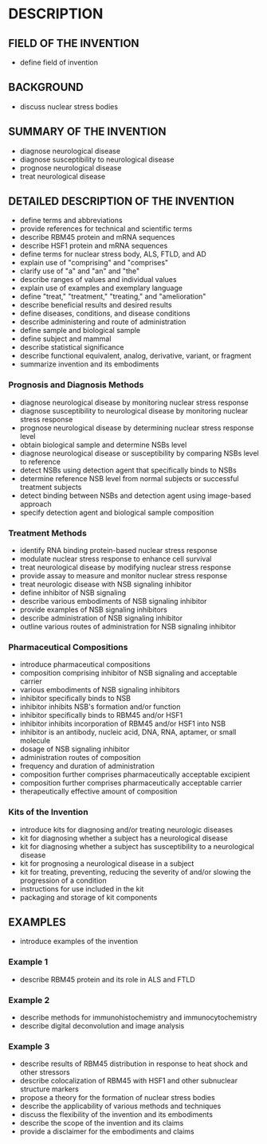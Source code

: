 # DESCRIPTION

## FIELD OF THE INVENTION

- define field of invention

## BACKGROUND

- discuss nuclear stress bodies

## SUMMARY OF THE INVENTION

- diagnose neurological disease
- diagnose susceptibility to neurological disease
- prognose neurological disease
- treat neurological disease

## DETAILED DESCRIPTION OF THE INVENTION

- define terms and abbreviations
- provide references for technical and scientific terms
- describe RBM45 protein and mRNA sequences
- describe HSF1 protein and mRNA sequences
- define terms for nuclear stress body, ALS, FTLD, and AD
- explain use of "comprising" and "comprises"
- clarify use of "a" and "an" and "the"
- describe ranges of values and individual values
- explain use of examples and exemplary language
- define "treat," "treatment," "treating," and "amelioration"
- describe beneficial results and desired results
- define diseases, conditions, and disease conditions
- describe administering and route of administration
- define sample and biological sample
- define subject and mammal
- describe statistical significance
- describe functional equivalent, analog, derivative, variant, or fragment
- summarize invention and its embodiments

### Prognosis and Diagnosis Methods

- diagnose neurological disease by monitoring nuclear stress response
- diagnose susceptibility to neurological disease by monitoring nuclear stress response
- prognose neurological disease by determining nuclear stress response level
- obtain biological sample and determine NSBs level
- diagnose neurological disease or susceptibility by comparing NSBs level to reference
- detect NSBs using detection agent that specifically binds to NSBs
- determine reference NSB level from normal subjects or successful treatment subjects
- detect binding between NSBs and detection agent using image-based approach
- specify detection agent and biological sample composition

### Treatment Methods

- identify RNA binding protein-based nuclear stress response
- modulate nuclear stress response to enhance cell survival
- treat neurological disease by modifying nuclear stress response
- provide assay to measure and monitor nuclear stress response
- treat neurologic disease with NSB signaling inhibitor
- define inhibitor of NSB signaling
- describe various embodiments of NSB signaling inhibitor
- provide examples of NSB signaling inhibitors
- describe administration of NSB signaling inhibitor
- outline various routes of administration for NSB signaling inhibitor

### Pharmaceutical Compositions

- introduce pharmaceutical compositions
- composition comprising inhibitor of NSB signaling and acceptable carrier
- various embodiments of NSB signaling inhibitors
- inhibitor specifically binds to NSB
- inhibitor inhibits NSB's formation and/or function
- inhibitor specifically binds to RBM45 and/or HSF1
- inhibitor inhibits incorporation of RBM45 and/or HSF1 into NSB
- inhibitor is an antibody, nucleic acid, DNA, RNA, aptamer, or small molecule
- dosage of NSB signaling inhibitor
- administration routes of composition
- frequency and duration of administration
- composition further comprises pharmaceutically acceptable excipient
- composition further comprises pharmaceutically acceptable carrier
- therapeutically effective amount of composition

### Kits of the Invention

- introduce kits for diagnosing and/or treating neurologic diseases
- kit for diagnosing whether a subject has a neurological disease
- kit for diagnosing whether a subject has susceptibility to a neurological disease
- kit for prognosing a neurological disease in a subject
- kit for treating, preventing, reducing the severity of and/or slowing the progression of a condition
- instructions for use included in the kit
- packaging and storage of kit components

## EXAMPLES

- introduce examples of the invention

### Example 1

- describe RBM45 protein and its role in ALS and FTLD

### Example 2

- describe methods for immunohistochemistry and immunocytochemistry
- describe digital deconvolution and image analysis

### Example 3

- describe results of RBM45 distribution in response to heat shock and other stressors
- describe colocalization of RBM45 with HSF1 and other subnuclear structure markers
- propose a theory for the formation of nuclear stress bodies
- describe the applicability of various methods and techniques
- discuss the flexibility of the invention and its embodiments
- describe the scope of the invention and its claims
- provide a disclaimer for the embodiments and claims


